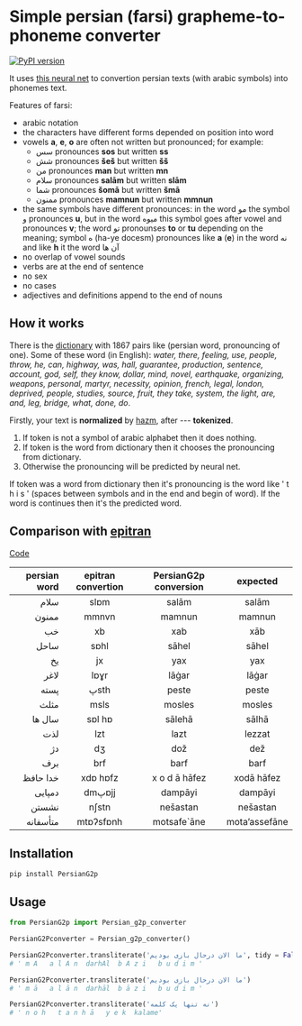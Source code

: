 # Simple persian (farsi) grapheme-to-phoneme converter

[![PyPI
version](https://badge.fury.io/py/PersianG2p.svg)](https://pypi.org/project/PersianG2p/)

It uses [this neural net](https://github.com/AzamRabiee/Persian_G2P) to convertion persian texts (with arabic symbols) into phonemes text.

Features of farsi:

* arabic notation
* the characters have different forms depended on position into word
* vowels **a**, **e**, **o** are often not written but pronounced; for example:
    * سس pronounces **sos** but written **ss**
    * شش pronounces **šeš** but written **šš**
    * من pronounces **man** but written **mn**
    * سلام pronounces **salām** but written **slām**
    * شما pronounces **šomā** but written **šmā**
    * ممنون pronounces **mamnun** but written **mmnun**
* the same symbols have different pronounces: in the word مو the symbol و pronounces **u**, but in the word میوه this symbol goes after vowel and pronounces **v**; the word تو pronounses **to** or **tu** depending on the meaning; symbol ه (ha-ye docesm) pronounces like **a** (**e**) in the word نه and like **h** it the word آن ها 
* no overlap of vowel sounds
* verbs are at the end of sentence
* no sex
* no cases
* adjectives and definitions append to the end of nouns

## How it works

There is the [dictionary](https://github.com/PasaOpasen/PersianG2P/blob/master/PersianG2p/data/tihudict.dict) with 1867 pairs like (persian word, pronouncing of one). Some of these word (in English): *water, there, feeling, use, people, throw, he, can, highway, was, hall, guarantee, production, sentence, account, god, self, they know, dollar, mind, novel, earthquake, organizing, weapons, personal, martyr, necessity, opinion, french, legal, london, deprived, people, studies, source, fruit, they take, system, the light, are, and, leg, bridge, what, done, do*.

Firstly, your text is **normalized** by [hazm](https://github.com/sobhe/hazm), after --- **tokenized**. 
1. If token is not a symbol of arabic alphabet then it does nothing. 
2. If token is the word from dictionary then it chooses the pronouncing from dictionary.
3. Otherwise the pronouncing will be predicted by neural net.

If token was a word from dictionary then it's pronouncing is the word like ' t h i s ' (spaces between symbols and in the end and begin of word). If the word is continues then it's the predicted word.


## Comparison with [epitran](https://github.com/dmort27/epitran)

[Code](https://github.com/PasaOpasen/PersianG2P/blob/master/PersianG2p/compares.py)

| persian word        | epitran convertion           | PersianG2p conversion  | expected  |
| -------------: |:-------------:| :-----:| :-----:|
|سلام |slɒm |salām| salām|
|ممنون |mmnvn |mamnun| mamnun|
|خب |xb |xab| xāb|
|ساحل |sɒhl |sāhel| sāhel|
|یخ |jx |yax| yax|
|لاغر |lɒɣr |lāġar| lāġar|
|پسته |پsth |peste| peste|
|مثلث |msls |mosles| mosles|
|سال ها |sɒl hɒ |sālehā| sālhā|
|لذت |lzt |lazt| lezzat|
|دژ |dʒ |dož| dež|
|برف |brf |barf| barf|
|خدا حافظ |xdɒ hɒfz | x o d ā  hāfez| xodā hāfez|
|دمپایی |dmپɒjj |dampāyi| dampāyi|
|نشستن |nʃstn |nešastan| nešastan|
|متأسفانه |mtɒʔsfɒnh |motsafe`āne| mota’assefāne|

## Installation
```
pip install PersianG2p
```

## Usage 

```python
from PersianG2p import Persian_g2p_converter

PersianG2Pconverter = Persian_g2p_converter()

PersianG2Pconverter.transliterate('ما الان درحال بازی بودیم', tidy = False)
# ' m A   a l A n  darhAl  b A z i   b u d i m '

PersianG2Pconverter.transliterate('ما الان درحال بازی بودیم')
# ' m ā   a l ā n  darhāl  b ā z i   b u d i m '

PersianG2Pconverter.transliterate('نه تنها یک کلمه')
# ' n o h   t a n h ā   y e k  kalame'
```
